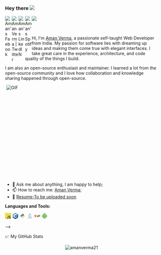 ### Hey there <img src="https://media.giphy.com/media/hvRJCLFzcasrR4ia7z/giphy.gif" width="25px">

<a href="https://www.facebook.com/vermaamanin/">
  <img align="left" alt="Aman's Faebook" width="22px" src="https://raw.githubusercontent.com/peterthehan/peterthehan/master/assets/facebook.svg" />
</a>
<a href="https://twitter.com/VermaAman_IN">
  <img align="left" alt="Aman Verma | Twitter" width="22px" src="https://raw.githubusercontent.com/peterthehan/peterthehan/master/assets/twitter.svg" />
</a>
<a href="https://www.linkedin.com/in/amanvermain/">
  <img align="left" alt="Aman's LinkedIN" width="22px" src="https://raw.githubusercontent.com/peterthehan/peterthehan/master/assets/linkedin.svg" />
</a>
<a href="https://open.spotify.com/user/aif6tgstqz893npuj300zn0r3">
  <img align="left" alt="Aman's Spotify" width="22px" src="https://raw.githubusercontent.com/peterthehan/peterthehan/master/assets/spotify.svg" />
</a>

![](https://visitor-badge.glitch.me/badge?page_id=amanverma21.amanverma21)

<br />

Hi, I'm [Aman Verma](https://amanverma.netlify.app/), a passionate self-taught Web Developer from India. My passion for software lies with dreaming up ideas and making them come true with elegant interfaces. I take great care in the experience, architecture, and code quality of the things I build.

I am also an open-source enthusiast and maintainer. I learned a lot from the open-source community and I love how collaboration and knowledge sharing happened through open-source.

  <img align="right" alt="GIF" src="https://github.com/abhisheknaiidu/abhisheknaiidu/blob/master/code.gif?raw=true" width="500" height="320" />
  
- 💬 Ask me about anything, I am happy to help;
- 📫 How to reach me: [Aman Verma](averma2k19@gmail.com);
- 📝 [Resume-To be uploaded soon]()

**Languages and Tools:**

<code><img height="20" src="https://raw.githubusercontent.com/github/explore/80688e429a7d4ef2fca1e82350fe8e3517d3494d/topics/javascript/javascript.png"></code>
<code><img height="20" src="https://raw.githubusercontent.com/github/explore/80688e429a7d4ef2fca1e82350fe8e3517d3494d/topics/cpp/cpp.png"></code>
<code><img height="20" src="https://raw.githubusercontent.com/github/explore/80688e429a7d4ef2fca1e82350fe8e3517d3494d/topics/python/python.png"></code>
<code><img height="20" src="https://raw.githubusercontent.com/github/explore/80688e429a7d4ef2fca1e82350fe8e3517d3494d/topics/c/c.png"></code>
<code><img height="20" src="https://raw.githubusercontent.com/github/explore/80688e429a7d4ef2fca1e82350fe8e3517d3494d/topics/git/git.png"></code>
<code><img height="20" src="https://raw.githubusercontent.com/github/explore/80688e429a7d4ef2fca1e82350fe8e3517d3494d/topics/android/android.png"></code>

<!-- <code><img height="20" src="https://raw.githubusercontent.com/github/explore/80688e429a7d4ef2fca1e82350fe8e3517d3494d/topics/git/git.png"></code> -->

<!-- 📊 **This Week I Spent My Time On:**

<!--START_SECTION:waka-->

<!-- ```text
JavaScript   17 hrs 47 mins  ████████████████▒░░░░░░░░   65.99 %
JSX          6 hrs 39 mins   ██████░░░░░░░░░░░░░░░░░░░   24.66 %
SCSS         2 hrs 5 mins    ██░░░░░░░░░░░░░░░░░░░░░░░   07.75 %
Other        17 mins         ▒░░░░░░░░░░░░░░░░░░░░░░░░   01.08 %
JSON         8 mins          ░░░░░░░░░░░░░░░░░░░░░░░░░   00.50 %
``` -->

<!--END_SECTION:waka-->



<!-- 🚧 **My Todoist Stats:**

<!-- TODO-IST:START -->

<!-- 🏆 10 Karma Points  
🌸 Completed 0 tasks today  
✅ Completed 20 tasks so far  
⏳ Longest streak is 3 days --> -->

<!-- TODO-IST:END -->

📈 My GitHub Stats

<p align="center"> <img src="https://github-readme-stats.vercel.app/api?username=amanverma21&show_icons=true&theme=gotham" alt="amanverma21" />
